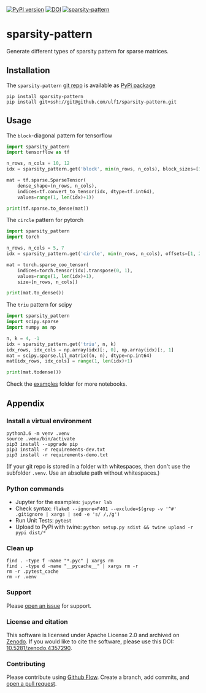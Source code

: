 [![PyPI version](https://badge.fury.io/py/sparsity-pattern.svg)](https://badge.fury.io/py/sparsity-pattern)
[![DOI](https://zenodo.org/badge/245850728.svg)](https://zenodo.org/badge/latestdoi/245850728)
[![sparsity-pattern](https://snyk.io/advisor/python/sparsity-pattern/badge.svg)](https://snyk.io/advisor/python/sparsity-pattern)


# sparsity-pattern
Generate different types of sparsity pattern for sparse matrices.


## Installation
The `sparsity-pattern` [git repo](http://github.com/ulf1/sparsity-pattern) is available as [PyPi package](https://pypi.org/project/sparsity-pattern)

```
pip install sparsity-pattern
pip install git+ssh://git@github.com/ulf1/sparsity-pattern.git
```


## Usage
The `block`-diagonal pattern for tensorflow

```py
import sparsity_pattern
import tensorflow as tf

n_rows, n_cols = 10, 12
idx = sparsity_pattern.get('block', min(n_rows, n_cols), block_sizes=[3, 1, 2])

mat = tf.sparse.SparseTensor(
    dense_shape=(n_rows, n_cols),
    indices=tf.convert_to_tensor(idx, dtype=tf.int64),
    values=range(1, len(idx)+1))

print(tf.sparse.to_dense(mat))
```

The `circle` pattern for pytorch

```py
import sparsity_pattern
import torch

n_rows, n_cols = 5, 7
idx = sparsity_pattern.get('circle', min(n_rows, n_cols), offsets=[1, 2])

mat = torch.sparse_coo_tensor(
    indices=torch.tensor(idx).transpose(0, 1), 
    values=range(1, len(idx)+1),
    size=[n_rows, n_cols])

print(mat.to_dense())
```

The `triu` pattern for scipy

```py
import sparsity_pattern
import scipy.sparse
import numpy as np

n, k = 4, -1
idx = sparsity_pattern.get('triu', n, k)
idx_rows, idx_cols = np.array(idx)[:, 0], np.array(idx)[:, 1]
mat = scipy.sparse.lil_matrix((n, n), dtype=np.int64)
mat[idx_rows, idx_cols] = range(1, len(idx)+1)

print(mat.todense())
```

Check the [examples](https://github.com/ulf1/sparsity-pattern/tree/master/examples) folder for more notebooks.


## Appendix

### Install a virtual environment

```
python3.6 -m venv .venv
source .venv/bin/activate
pip3 install --upgrade pip
pip3 install -r requirements-dev.txt
pip3 install -r requirements-demo.txt
```

(If your git repo is stored in a folder with whitespaces, then don't use the subfolder `.venv`. Use an absolute path without whitespaces.)




### Python commands

* Jupyter for the examples: `jupyter lab`
* Check syntax: `flake8 --ignore=F401 --exclude=$(grep -v '^#' .gitignore | xargs | sed -e 's/ /,/g')`
* Run Unit Tests: `pytest`
* Upload to PyPi with twine: `python setup.py sdist && twine upload -r pypi dist/*`

### Clean up 

```
find . -type f -name "*.pyc" | xargs rm
find . -type d -name "__pycache__" | xargs rm -r
rm -r .pytest_cache
rm -r .venv
```


### Support
Please [open an issue](https://github.com/ulf1/sparsity-pattern/issues/new) for support.


### License and citation
This software is licensed under Apache License 2.0 and archived on [Zenodo](https://doi.org/10.5281/zenodo.4357290).
If you would like to cite the software, please use this DOI: [10.5281/zenodo.4357290](https://doi.org/10.5281/zenodo.4357290).


### Contributing
Please contribute using [Github Flow](https://guides.github.com/introduction/flow/). Create a branch, add commits, and [open a pull request](https://github.com/ulf1/sparsity-pattern/compare/).
